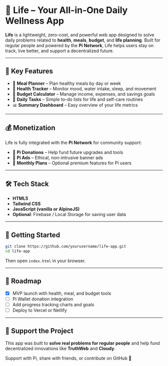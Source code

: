 # 🍃 Life – Your All-in-One Daily Wellness App

**Life** is a lightweight, zero-cost, and powerful web app designed to solve daily problems related to **health**, **meals**, **budget**, and **life planning**. Built for regular people and powered by the **Pi Network**, Life helps users stay on track, live better, and support a decentralized future.

---

## 🌟 Key Features

- 🥗 **Meal Planner** – Plan healthy meals by day or week
- 🧠 **Health Tracker** – Monitor mood, water intake, sleep, and movement
- 💸 **Budget Calculator** – Manage income, expenses, and savings goals
- 📅 **Daily Tasks** – Simple to-do lists for life and self-care routines
- 📊 **Summary Dashboard** – Easy overview of your life metrics

---

## 💰 Monetization

Life is fully integrated with the **Pi Network** for community support:
- 🚀 **Pi Donations** – Help fund future upgrades and tools
- 📢 **Pi Ads** – Ethical, non-intrusive banner ads
- 💎 **Monthly Plans** – Optional premium features for Pi users

---

## 🛠️ Tech Stack

- **HTML5**
- **Tailwind CSS**
- **JavaScript (vanilla or AlpineJS)**
- **Optional**: Firebase / Local Storage for saving user data

---

## 🚀 Getting Started

```bash
git clone https://github.com/yourusername/life-app.git
cd life-app
```

Then open `index.html` in your browser.

---

## 🎯 Roadmap

- [x] MVP launch with health, meal, and budget tools
- [ ] Pi Wallet donation integration
- [ ] Add progress tracking charts and goals
- [ ] Deploy to Vercel or Netlify

---

## 🙏 Support the Project

This app was built to **solve real problems for regular people** and help fund decentralized innovations like **TruthWeb** and **Cloudy**.

Support with Pi, share with friends, or contribute on GitHub 💜
